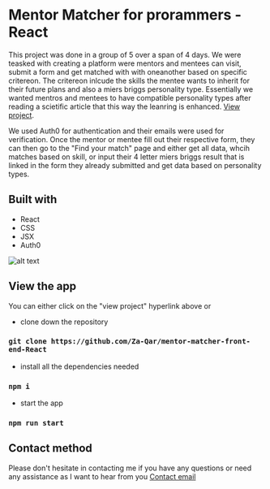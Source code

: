 # Mentor Matcher for prorammers - React

This project was done in a group of 5 over a span of 4 days. We were teasked with creating a platform were mentors and mentees can visit, submit a form and get matched with with oneanother based on specific critereon. The critereon inlcude the skills the mentee wants to inherit for their future plans and also a miers briggs personality type. Essentially we wanted mentros and mentees to have compatible personality types after reading a scietific article that this way the leanring is enhanced. [View project]( https://mentor-matcher.netlify.app).

We used Auth0 for authentication and their emails were used for verification. Once the mentor or mentee fill out their respective form, they can then go to the "Find your match" page and either get all data, whcih matches based on skill, or input their 4 letter miers briggs result that is linked in the form they already submitted and get data based on personality types.

## Built with

* React
* CSS
* JSX
* Auth0

![alt text](https://i.imgur.com/OOyrPUV.png)

## View the app

You can either click on the "view project" hyperlink above or 

* clone down the repository
### `git clone https://github.com/Za-Qar/mentor-matcher-front-end-React`

* install all the dependencies needed
### `npm i`

* start the app
### `npm run start`

## Contact method

Please don't hesitate in contacting me if you have any questions or need any assistance as I want to hear from you
[Contact email](mailto:za.qa@outlook.com?subject=[GitHub]%20Mentor%20Matcher)

